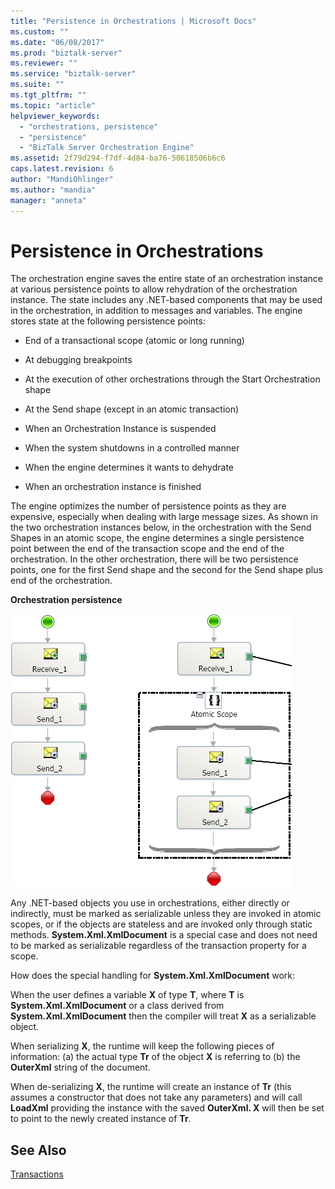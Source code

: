 ```yaml
---
title: "Persistence in Orchestrations | Microsoft Docs"
ms.custom: ""
ms.date: "06/08/2017"
ms.prod: "biztalk-server"
ms.reviewer: ""
ms.service: "biztalk-server"
ms.suite: ""
ms.tgt_pltfrm: ""
ms.topic: "article"
helpviewer_keywords: 
  - "orchestrations, persistence"
  - "persistence"
  - "BizTalk Server Orchestration Engine"
ms.assetid: 2f79d294-f7df-4d84-ba76-50618506b6c6
caps.latest.revision: 6
author: "MandiOhlinger"
ms.author: "mandia"
manager: "anneta"
---
```

# Persistence in Orchestrations
The orchestration engine saves the entire state of an orchestration instance at various persistence points to allow rehydration of the orchestration instance. The state includes any .NET-based components that may be used in the orchestration, in addition to messages and variables. The engine stores state at the following persistence points:  
  
-   End of a transactional scope (atomic or long running)  
  
-   At debugging breakpoints  
  
-   At the execution of other orchestrations through the Start Orchestration shape  
  
-   At the Send shape (except in an atomic transaction)  
  
-   When an Orchestration Instance is suspended  
  
-   When the system shutdowns in a controlled manner  
  
-   When the engine determines it wants to dehydrate  
  
-   When an orchestration instance is finished  
  
 The engine optimizes the number of persistence points as they are expensive, especially when dealing with large message sizes. As shown in the two orchestration instances below, in the orchestration with the Send Shapes in an atomic scope, the engine determines a single persistence point between the end of the transaction scope and the end of the orchestration. In the other orchestration, there will be two persistence points, one for the first Send shape and the second for the Send shape plus end of the orchestration.  
  
 **Orchestration persistence**  
  
 ![Orchestration persistence](../core/media/bts-trans-orch-fig2.gif "BTS_Trans_Orch_Fig2")  
  
 Any .NET-based objects you use in orchestrations, either directly or indirectly, must be marked as serializable unless they are invoked in atomic scopes, or if the objects are stateless and are invoked only through static methods. **System.Xml.XmlDocument** is a special case and does not need to be marked as serializable regardless of the transaction property for a scope.  
  
 How does the special handling for **System.Xml.XmlDocument** work:  
  
 When the user defines a variable **X** of type **T**, where **T** is **System.Xml.XmlDocument** or a class derived from **System.Xml.XmlDocument** then the compiler will treat **X** as a serializable object.  
  
 When serializing **X**, the runtime will keep the following pieces of information: (a) the actual type **Tr** of the object **X** is referring to (b) the **OuterXml** string of the document.  
  
 When de-serializing **X**, the runtime will create an instance of **Tr** (this assumes a constructor that does not take any parameters) and will call **LoadXml** providing the instance with the saved **OuterXml.  X** will then be set to point to the newly created instance of **Tr**.  
  
## See Also  
 [Transactions](../core/transactions.md)